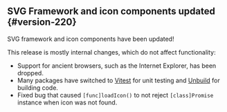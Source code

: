 ## SVG Framework and icon components updated {#version-220}

SVG framework and icon components have been updated!

This release is mostly internal changes, which do not affect functionality:

-   Support for ancient browsers, such as the Internet Explorer, has been dropped.
-   Many packages have switched to [Vitest](https://vitest.dev/) for unit testing and [Unbuild](https://github.com/unjs/unbuild) for building code.
-   Fixed bug that caused `[func]loadIcon()` to not reject `[class]Promise` instance when icon was not found.
